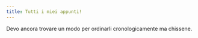 ```yaml
---
title: Tutti i miei appunti!
---
```

Devo ancora trovare un modo per ordinarli cronologicamente ma chissene.